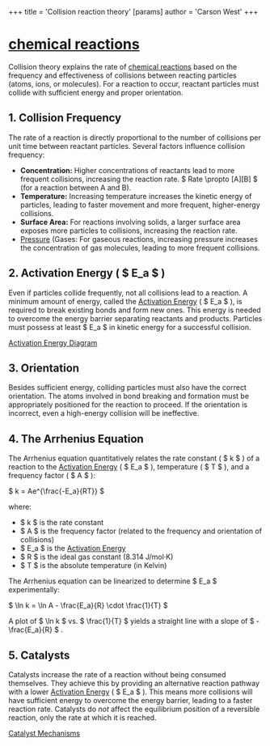 +++
 title = 'Collision reaction theory'
[params]
	author = 'Carson West'
+++
# [chemical reactions](./../chemical-reactions/)

Collision theory explains the rate of [chemical reactions](./../chemical-reactions/) based on the frequency and effectiveness of collisions between reacting particles (atoms, ions, or molecules).  For a reaction to occur, reactant particles must collide with sufficient energy and proper orientation.

## 1. Collision Frequency

The rate of a reaction is directly proportional to the number of collisions per unit time between reactant particles.  Several factors influence collision frequency:

* **Concentration:** Higher concentrations of reactants lead to more frequent collisions, increasing the reaction rate.   $ Rate \propto [A][B] $  (for a reaction between A and B).
* **Temperature:** Increasing temperature increases the kinetic energy of particles, leading to faster movement and more frequent, higher-energy collisions.
* **Surface Area:** For reactions involving solids, a larger surface area exposes more particles to collisions, increasing the reaction rate.
* [Pressure](./../pressure/) (Gases: For gaseous reactions, increasing pressure increases the concentration of gas molecules, leading to more frequent collisions.

## 2. Activation Energy ( $ E_a $ )

Even if particles collide frequently, not all collisions lead to a reaction.  A minimum amount of energy, called the [Activation Energy](./../activation-energy/) ( $ E_a $ ), is required to break existing bonds and form new ones.  This energy is needed to overcome the energy barrier separating reactants and products.  Particles must possess at least  $ E_a $  in kinetic energy for a successful collision.

[Activation Energy Diagram](./../activation-energy-diagram/)

## 3. Orientation

Besides sufficient energy, colliding particles must also have the correct orientation.  The atoms involved in bond breaking and formation must be appropriately positioned for the reaction to proceed.  If the orientation is incorrect, even a high-energy collision will be ineffective.

## 4. The Arrhenius Equation

The Arrhenius equation quantitatively relates the rate constant ( $ k $ ) of a reaction to the [Activation Energy](./../activation-energy/) ( $ E_a $ ), temperature ( $ T $ ), and a frequency factor ( $ A $ ):

 $ k = Ae^{\frac{-E_a}{RT}} $ 

where:

*  $ k $  is the rate constant
*  $ A $  is the frequency factor (related to the frequency and orientation of collisions)
*  $ E_a $  is the [Activation Energy](./../activation-energy/)
*  $ R $  is the ideal gas constant (8.314 J/mol·K)
*  $ T $  is the absolute temperature (in Kelvin)


The Arrhenius equation can be linearized to determine  $ E_a $  experimentally:

 $ \ln k = \ln A - \frac{E_a}{R} \cdot \frac{1}{T} $ 

A plot of  $ \ln k $  vs.  $ \frac{1}{T} $  yields a straight line with a slope of  $ -\frac{E_a}{R} $ .

## 5. Catalysts

Catalysts increase the rate of a reaction without being consumed themselves. They achieve this by providing an alternative reaction pathway with a lower [Activation Energy](./../activation-energy/) ( $ E_a $ ).  This means more collisions will have sufficient energy to overcome the energy barrier, leading to a faster reaction rate.  Catalysts do *not* affect the equilibrium position of a reversible reaction, only the rate at which it is reached.

[Catalyst Mechanisms](./../catalyst-mechanisms/)